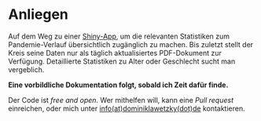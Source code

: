 # Anliegen
Auf dem Weg zu einer [Shiny-App](https://shiny.rstudio.com), um die relevanten Statistiken zum Pandemie-Verlauf übersichtlich zugänglich zu machen. Bis zuletzt stellt der Kreis seine Daten nur als täglich aktualisiertes PDF-Dokument zur Verfügung. Detaillierte Statistiken zu Alter oder Geschlecht sucht man vergeblich.

**Eine vorbildliche Dokumentation folgt, sobald ich Zeit dafür finde.**

Der Code ist *free and open*. 
Wer mithelfen will, kann eine *Pull request* einreichen, oder mich unter [info(at)dominiklawetzky(dot)de](mailto:info@dominiklawetzky.de) kontaktieren.
